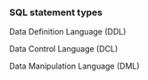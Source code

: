 ### SQL statement types

Data Definition Language (DDL)

Data Control Language (DCL)

Data Manipulation Language (DML)
